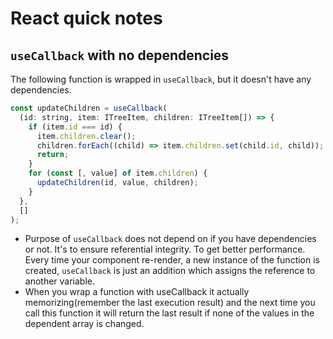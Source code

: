 # React quick notes

## `useCallback` with no dependencies

The following function is wrapped in `useCallback`, but it doesn't have any dependencies.
```javascript
const updateChildren = useCallback(
  (id: string, item: ITreeItem, children: ITreeItem[]) => {
    if (item.id === id) {
      item.children.clear();
      children.forEach((child) => item.children.set(child.id, child));
      return;
    }
    for (const [, value] of item.children) {
      updateChildren(id, value, children);
    }
  },
  []
);
```
* Purpose of `useCallback` does not depend on if you have dependencies or not. It's to ensure referential integrity. To get better performance. Every time your component re-render, a new instance of the function is created, `useCallback` is just an addition which assigns the reference to another variable. 
* When you wrap a function with useCallback it actually memorizing(remember the last execution result) and the next time you call this function it will return the last result if none of the values in the dependent array is changed.